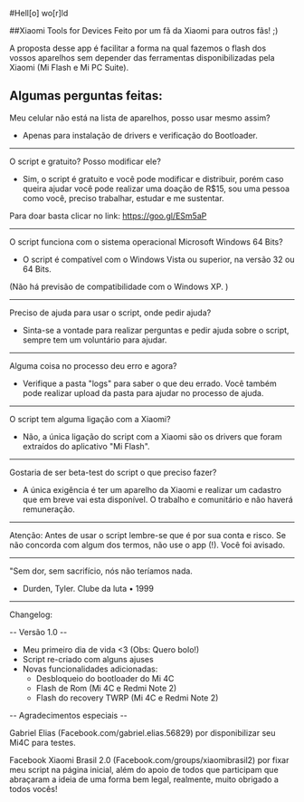 #Hell[o] wo[r]ld

##Xiaomi Tools for Devices 
Feito por um fã da Xiaomi para outros fãs! ;)

A proposta desse app é facilitar a forma na qual fazemos o flash dos vossos aparelhos sem depender das ferramentas disponibilizadas pela Xiaomi (Mi Flash e Mi PC Suite). 

Algumas perguntas feitas:
---
Meu celular não está na lista de aparelhos, posso usar mesmo assim? 
- Apenas para instalação de drivers e verificação do Bootloader.

---
O script e gratuito? Posso modificar ele? 
- Sim, o script é gratuito e você pode modificar e distribuir, porém caso queira ajudar você pode realizar uma doação de R$15, sou uma pessoa como você, preciso trabalhar, estudar e me sustentar.  

Para doar basta clicar no link: https://goo.gl/ESm5aP

---
O script funciona com o sistema operacional Microsoft Windows 64 Bits? 
- O script é compatível com o Windows Vista ou superior, na versão 32 ou 64 Bits. 

(Não há previsão de compatibilidade com o Windows XP. ) 

---
Preciso de ajuda para usar o script, onde pedir ajuda? 
- Sinta-se a vontade para realizar perguntas e pedir ajuda sobre o script, sempre tem um voluntário para ajudar. 

---
Alguma coisa no processo deu erro e agora? 
- Verifique a pasta "logs" para saber o que deu errado. Você também pode realizar upload da pasta para ajudar no processo de ajuda. 

---
O script tem alguma ligação com a Xiaomi? 
- Não, a única ligação do script com a Xiaomi são os drivers que foram extraídos do aplicativo "Mi Flash". 

---
Gostaria de ser beta-test do script o que preciso fazer? 
- A única exigência é ter um aparelho da Xiaomi e realizar um cadastro que em breve vai esta disponível. O trabalho e comunitário e não haverá remuneração. 

----
Atenção:
Antes de usar o script lembre-se que é por sua conta e risco. Se não concorda com algum dos termos, não use o app (!). Você foi avisado. 


***
"Sem dor, sem sacrifício, nós não teríamos nada. 
- Durden, Tyler. Clube da luta • 1999
***


Changelog: 

-- Versão 1.0 --
+ Meu primeiro dia de vida <3 (Obs: Quero bolo!)
+ Script re-criado com alguns ajuses
+ Novas funcionalidades adicionadas:
  + Desbloqueio do bootloader do Mi 4C
  + Flash de Rom (Mi 4C e Redmi Note 2)
  + Flash do recovery TWRP (Mi 4C e Redmi Note 2)

-- Agradecimentos especiais --

Gabriel Elias (Facebook.com/gabriel.elias.56829) por disponibilizar seu Mi4C para testes.


Facebook Xiaomi Brasil 2.0 (Facebook.com/groups/xiaomibrasil2) por fixar meu script na página inicial, além do apoio de todos que participam que abraçaram a ideia de uma forma bem legal, realmente, muito obrigado a todos vocês!

